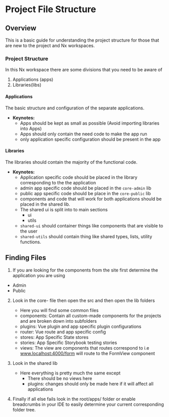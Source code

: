 # Project File Structure

## Overview
 This is a basic guide for understanding the project structure for those that are new to the project and Nx workspaces.

### Project Structure
In this Nx workspace there are some divisions that you need to be aware of 
1. Applications (apps)
2. Libraries(libs)

#### Applications
 The basic structure and configuration of the separate applications.
  - **Keynotes:**
    - Apps should be kept as small as possible (Avoid importing libraries into Apps)
    - Apps should only contain the need code to make the app run
    - only application specific configuration should be present in the app


#### Libraries
 The libraries should contain the majority of the functional code.
  - **Keynotes:**
    -  Application specific code should be placed in the library corresponding to the the application
      - admin app specific code should be placed in the `core-admin` lib
      - public app specific code should be place in the `core-public` lib
    - components and code that will work for both applications should be placed in the shared lib.
    - The shared ui is split into to main sections
      - ui
      - utils
    - `shared-ui` should container things like components that are visible to the user
    - `shared-utils` should contain thing like shared types, lists, utility functions.


## Finding Files
1. If you are looking for the components from the site first determine the application you are using
  - Admin
  - Public
2. Look in the core-<app-name> file then open the src and then open the lib folders
   - Here you will find some common files
   - components: Contain all custom-made components for the projects and are broken down into subfolders
   - plugins: Vue plugin and app specific plugin configurations
   - router: Vue route and app specific config
   - stores: App Specific State stores
   - stories: App Specific Storybook testing stories
   - views: The view are components that routes correspond to i.e www.localhost:4000/form will route to
     the FormView component
3. Look in the shared lib
   - Here everything is pretty much the same except
     - There should be no views here
     - plugins: changes should only be made here if it will affect all applications

4. Finally if all else fails look in the root/apps/<app-name> folder or enable breadcrumbs in your IDE to easily determine your current corresponding folder tree.
